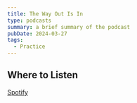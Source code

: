 ```yaml
---
title: The Way Out Is In
type: podcasts
summary: a brief summary of the podcast
pubDate: 2024-03-27
tags:
  - Practice
---
```


## Where to Listen

[Spotify](https://open.spotify.com/show/5KhMVavoTzH3ssVZTVJNwI?si=da33ef843960405d)
